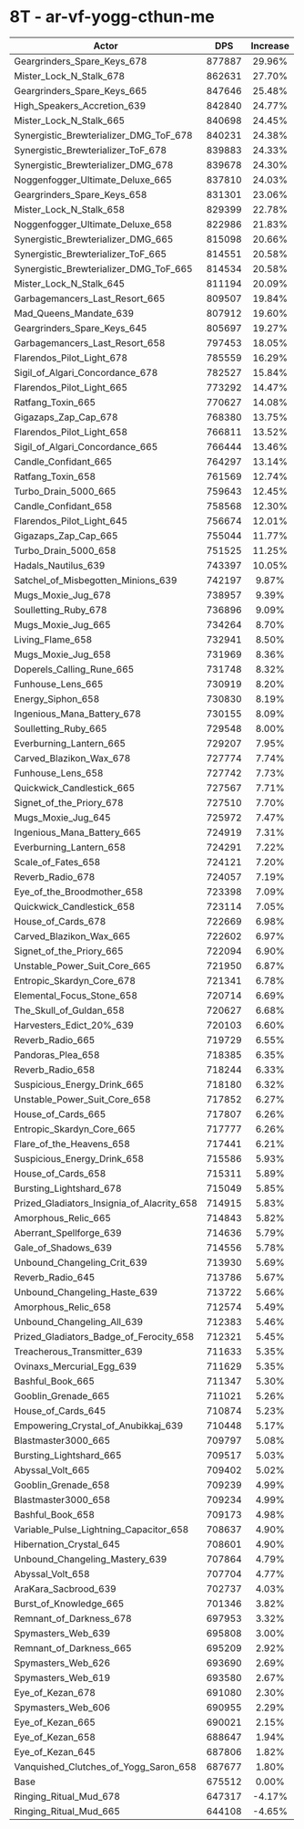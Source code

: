 # 8T - ar-vf-yogg-cthun-me
| Actor | DPS | Increase |
|---|:---:|:---:|
|Geargrinders_Spare_Keys_678|877887|29.96%|
|Mister_Lock_N_Stalk_678|862631|27.70%|
|Geargrinders_Spare_Keys_665|847646|25.48%|
|High_Speakers_Accretion_639|842840|24.77%|
|Mister_Lock_N_Stalk_665|840698|24.45%|
|Synergistic_Brewterializer_DMG_ToF_678|840231|24.38%|
|Synergistic_Brewterializer_ToF_678|839883|24.33%|
|Synergistic_Brewterializer_DMG_678|839678|24.30%|
|Noggenfogger_Ultimate_Deluxe_665|837810|24.03%|
|Geargrinders_Spare_Keys_658|831301|23.06%|
|Mister_Lock_N_Stalk_658|829399|22.78%|
|Noggenfogger_Ultimate_Deluxe_658|822986|21.83%|
|Synergistic_Brewterializer_DMG_665|815098|20.66%|
|Synergistic_Brewterializer_ToF_665|814551|20.58%|
|Synergistic_Brewterializer_DMG_ToF_665|814534|20.58%|
|Mister_Lock_N_Stalk_645|811194|20.09%|
|Garbagemancers_Last_Resort_665|809507|19.84%|
|Mad_Queens_Mandate_639|807912|19.60%|
|Geargrinders_Spare_Keys_645|805697|19.27%|
|Garbagemancers_Last_Resort_658|797453|18.05%|
|Flarendos_Pilot_Light_678|785559|16.29%|
|Sigil_of_Algari_Concordance_678|782527|15.84%|
|Flarendos_Pilot_Light_665|773292|14.47%|
|Ratfang_Toxin_665|770627|14.08%|
|Gigazaps_Zap_Cap_678|768380|13.75%|
|Flarendos_Pilot_Light_658|766811|13.52%|
|Sigil_of_Algari_Concordance_665|766444|13.46%|
|Candle_Confidant_665|764297|13.14%|
|Ratfang_Toxin_658|761569|12.74%|
|Turbo_Drain_5000_665|759643|12.45%|
|Candle_Confidant_658|758568|12.30%|
|Flarendos_Pilot_Light_645|756674|12.01%|
|Gigazaps_Zap_Cap_665|755044|11.77%|
|Turbo_Drain_5000_658|751525|11.25%|
|Hadals_Nautilus_639|743397|10.05%|
|Satchel_of_Misbegotten_Minions_639|742197|9.87%|
|Mugs_Moxie_Jug_678|738957|9.39%|
|Soulletting_Ruby_678|736896|9.09%|
|Mugs_Moxie_Jug_665|734264|8.70%|
|Living_Flame_658|732941|8.50%|
|Mugs_Moxie_Jug_658|731969|8.36%|
|Doperels_Calling_Rune_665|731748|8.32%|
|Funhouse_Lens_665|730919|8.20%|
|Energy_Siphon_658|730830|8.19%|
|Ingenious_Mana_Battery_678|730155|8.09%|
|Soulletting_Ruby_665|729548|8.00%|
|Everburning_Lantern_665|729207|7.95%|
|Carved_Blazikon_Wax_678|727774|7.74%|
|Funhouse_Lens_658|727742|7.73%|
|Quickwick_Candlestick_665|727567|7.71%|
|Signet_of_the_Priory_678|727510|7.70%|
|Mugs_Moxie_Jug_645|725972|7.47%|
|Ingenious_Mana_Battery_665|724919|7.31%|
|Everburning_Lantern_658|724291|7.22%|
|Scale_of_Fates_658|724121|7.20%|
|Reverb_Radio_678|724057|7.19%|
|Eye_of_the_Broodmother_658|723398|7.09%|
|Quickwick_Candlestick_658|723114|7.05%|
|House_of_Cards_678|722669|6.98%|
|Carved_Blazikon_Wax_665|722602|6.97%|
|Signet_of_the_Priory_665|722094|6.90%|
|Unstable_Power_Suit_Core_665|721950|6.87%|
|Entropic_Skardyn_Core_678|721341|6.78%|
|Elemental_Focus_Stone_658|720714|6.69%|
|The_Skull_of_Guldan_658|720627|6.68%|
|Harvesters_Edict_20%_639|720103|6.60%|
|Reverb_Radio_665|719729|6.55%|
|Pandoras_Plea_658|718385|6.35%|
|Reverb_Radio_658|718244|6.33%|
|Suspicious_Energy_Drink_665|718180|6.32%|
|Unstable_Power_Suit_Core_658|717852|6.27%|
|House_of_Cards_665|717807|6.26%|
|Entropic_Skardyn_Core_665|717777|6.26%|
|Flare_of_the_Heavens_658|717441|6.21%|
|Suspicious_Energy_Drink_658|715586|5.93%|
|House_of_Cards_658|715311|5.89%|
|Bursting_Lightshard_678|715049|5.85%|
|Prized_Gladiators_Insignia_of_Alacrity_658|714915|5.83%|
|Amorphous_Relic_665|714843|5.82%|
|Aberrant_Spellforge_639|714636|5.79%|
|Gale_of_Shadows_639|714556|5.78%|
|Unbound_Changeling_Crit_639|713930|5.69%|
|Reverb_Radio_645|713786|5.67%|
|Unbound_Changeling_Haste_639|713722|5.66%|
|Amorphous_Relic_658|712574|5.49%|
|Unbound_Changeling_All_639|712383|5.46%|
|Prized_Gladiators_Badge_of_Ferocity_658|712321|5.45%|
|Treacherous_Transmitter_639|711633|5.35%|
|Ovinaxs_Mercurial_Egg_639|711629|5.35%|
|Bashful_Book_665|711347|5.30%|
|Gooblin_Grenade_665|711021|5.26%|
|House_of_Cards_645|710874|5.23%|
|Empowering_Crystal_of_Anubikkaj_639|710448|5.17%|
|Blastmaster3000_665|709797|5.08%|
|Bursting_Lightshard_665|709517|5.03%|
|Abyssal_Volt_665|709402|5.02%|
|Gooblin_Grenade_658|709239|4.99%|
|Blastmaster3000_658|709234|4.99%|
|Bashful_Book_658|709173|4.98%|
|Variable_Pulse_Lightning_Capacitor_658|708637|4.90%|
|Hibernation_Crystal_645|708601|4.90%|
|Unbound_Changeling_Mastery_639|707864|4.79%|
|Abyssal_Volt_658|707704|4.77%|
|AraKara_Sacbrood_639|702737|4.03%|
|Burst_of_Knowledge_665|701346|3.82%|
|Remnant_of_Darkness_678|697953|3.32%|
|Spymasters_Web_639|695808|3.00%|
|Remnant_of_Darkness_665|695209|2.92%|
|Spymasters_Web_626|693690|2.69%|
|Spymasters_Web_619|693580|2.67%|
|Eye_of_Kezan_678|691080|2.30%|
|Spymasters_Web_606|690955|2.29%|
|Eye_of_Kezan_665|690021|2.15%|
|Eye_of_Kezan_658|688647|1.94%|
|Eye_of_Kezan_645|687806|1.82%|
|Vanquished_Clutches_of_Yogg_Saron_658|687677|1.80%|
|Base|675512|0.00%|
|Ringing_Ritual_Mud_678|647317|-4.17%|
|Ringing_Ritual_Mud_665|644108|-4.65%|
